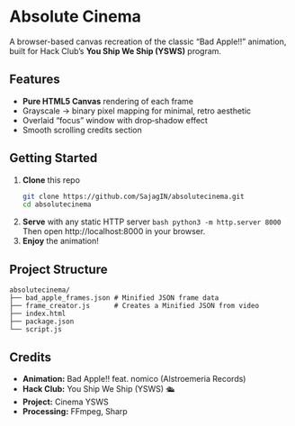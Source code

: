 # Absolute Cinema

A browser-based canvas recreation of the classic “Bad Apple!!” animation, built for Hack Club’s **You Ship We Ship (YSWS)** program.

## Features

- **Pure HTML5 Canvas** rendering of each frame
- Grayscale → binary pixel mapping for minimal, retro aesthetic  
- Overlaid “focus” window with drop‑shadow effect  
- Smooth scrolling credits section  

## Getting Started

1. **Clone** this repo  
   ```bash
   git clone https://github.com/SajagIN/absolutecinema.git
   cd absolutecinema
   ```
2. **Serve** with any static HTTP server
   ```bash python3 -m http.server 8000 ```
   Then open http://localhost:8000 in your browser.
3. **Enjoy** the animation!

## Project Structure
    absolutecinema/
    ├── bad_apple_frames.json # Minified JSON frame data
    ├── frame_creator.js      # Creates a Minified JSON from video
    ├── index.html
    ├── package.json
    └── script.js
    
## Credits

- **Animation:** Bad Apple!! feat. nomico (Alstroemeria Records)
- **Hack Club:** You Ship We Ship (YSWS) 🛳
- **Project:** Cinema YSWS
- **Processing:** FFmpeg, Sharp
